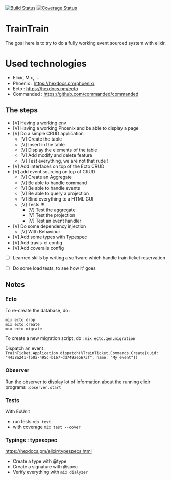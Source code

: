[![Build Status](https://travis-ci.org/magelle/train_train.svg?branch=master)](https://travis-ci.org/magelle/train_train)
[![Coverage Status](https://coveralls.io/repos/github/magelle/train_train/badge.svg?branch=master)](https://coveralls.io/github/magelle/train_train?branch=master)

# TrainTrain

The goal here is to try to do a fully working event sourced system with elixir.

# Used technologies

- Elixir, Mix, ...
- Phoenix : https://hexdocs.pm/phoenix/
- Ecto : https://hexdocs.pm/ecto
- Commanded : https://github.com/commanded/commanded

## The steps

- [V] Having a working env
- [V] Having a working Phoenix and be able to display a page
- [V] Do a simple CRUD application
  - [V] Create the table
  - [V] Insert in the table
  - [V] Display the elements of the table
  - [V] Add modify and delete feature
  - [V] Test everything, we are not that rude !
- [V] Add interfaces on top of the Ecto CRUD
- [V] add event sourcing on top of CRUD
  - [V] Create an Aggregate
  - [V] Be able to handle command
  - [V] Be able to handle events
  - [V] Be able to query a projection
  - [V] Bind everything to a HTML GUI
  - [V] Tests !!!
    - [V] Test the aggregate
    - [V] Test the projection
    - [V] Test an event handler
- [V] Do some dependency injection
    - [V] With Behaviour
- [V] Add some types with Typespec
- [V] Add travis-ci config
- [V] Add coveralls config
- [ ] Learned skills by writing a software which handle train ticket reservation
- [ ] Do some load tests, to see how it' goes


## Notes

### Ecto
To re-create the database, do : 
```
mix ecto.drop
mix ecto.create
mix ecto.migrate
```
To create a new migration script, do :
```mix ecto.gen.migration```

Dispatch an event : 
```TrainTicket.Application.dispatch(%TrainTicket.Commands.Create{uuid: "4438a241-f50a-495c-b167-dd749aeb673f", name: "My event"})```

### Observer

Run the observer to display lot of information about the running elixir programs
```:observer.start```

### Tests

With ExUnit

- run tests ```mix test```
- with coverage ```mix test --cover``` 

### Typings : typescpec

https://hexdocs.pm/elixir/typespecs.html

- Create a type with @type
- Create a signature with @spec
- Verify everything with ```mix dialyzer```
